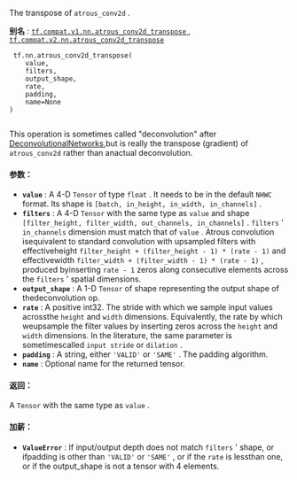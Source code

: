 The transpose of  `atrous_conv2d` .

**别名** : [ `tf.compat.v1.nn.atrous_conv2d_transpose` ](/api_docs/python/tf/nn/atrous_conv2d_transpose), [ `tf.compat.v2.nn.atrous_conv2d_transpose` ](/api_docs/python/tf/nn/atrous_conv2d_transpose)

```
 tf.nn.atrous_conv2d_transpose(
    value,
    filters,
    output_shape,
    rate,
    padding,
    name=None
)
 
```

This operation is sometimes called "deconvolution" after [DeconvolutionalNetworks](https://www.matthewzeiler.com/mattzeiler/deconvolutionalnetworks.pdf),but is really the transpose (gradient) of  `atrous_conv2d`  rather than anactual deconvolution.

#### 参数：
- **`value`** : A 4-D  `Tensor`  of type  `float` . It needs to be in the default  `NHWC` format. Its shape is  `[batch, in_height, in_width, in_channels]` .
- **`filters`** : A 4-D  `Tensor`  with the same type as  `value`  and shape `[filter_height, filter_width, out_channels, in_channels]` .  `filters` ' `in_channels`  dimension must match that of  `value` . Atrous convolution isequivalent to standard convolution with upsampled filters with effectiveheight  `filter_height + (filter_height - 1) * (rate - 1)`  and effectivewidth  `filter_width + (filter_width - 1) * (rate - 1)` , produced byinserting  `rate - 1`  zeros along consecutive elements across the `filters` ' spatial dimensions.
- **`output_shape`** : A 1-D  `Tensor`  of shape representing the output shape of thedeconvolution op.
- **`rate`** : A positive int32. The stride with which we sample input values acrossthe  `height`  and  `width`  dimensions. Equivalently, the rate by which weupsample the filter values by inserting zeros across the  `height`  and `width`  dimensions. In the literature, the same parameter is sometimescalled  `input stride`  or  `dilation` .
- **`padding`** : A string, either  `'VALID'`  or  `'SAME'` . The padding algorithm.
- **`name`** : Optional name for the returned tensor.


#### 返回：
A  `Tensor`  with the same type as  `value` .

#### 加薪：
- **`ValueError`** : If input/output depth does not match  `filters` ' shape, or ifpadding is other than  `'VALID'`  or  `'SAME'` , or if the  `rate`  is lessthan one, or if the output_shape is not a tensor with 4 elements.
